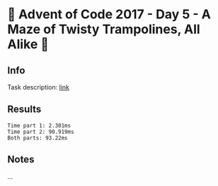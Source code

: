 # 🎄 Advent of Code 2017 - Day 5 - A Maze of Twisty Trampolines, All Alike 🎄

## Info

Task description: [link](https://adventofcode.com/2017/day/5)

## Results

```
Time part 1: 2.301ms
Time part 2: 90.919ms
Both parts: 93.22ms
```

## Notes

...